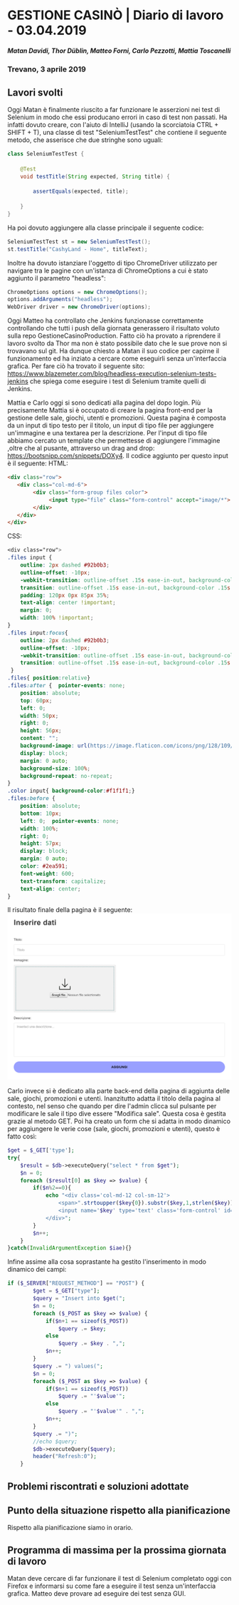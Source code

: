 # GESTIONE CASINÒ | Diario di lavoro - 03.04.2019
##### Matan Davidi, Thor Düblin, Matteo Forni, Carlo Pezzotti, Mattia Toscanelli
### Trevano, 3 aprile 2019

## Lavori svolti
Oggi Matan è finalmente riuscito a far funzionare le asserzioni nei test di Selenium in modo che essi producano errori in caso di test non passati. Ha infatti dovuto creare, con l'aiuto di IntelliJ (usando la scorciatoia CTRL + SHIFT + T), una classe di test "SeleniumTestTest" che contiene il seguente metodo, che asserisce che due stringhe sono uguali:
```java
class SeleniumTestTest {

    @Test
    void testTitle(String expected, String title) {

        assertEquals(expected, title);

    }
}
```

Ha poi dovuto aggiungere alla classe principale il seguente codice:
```java
SeleniumTestTest st = new SeleniumTestTest();
st.testTitle("CashyLand - Home", titleText);
```

Inoltre ha dovuto istanziare l'oggetto di tipo ChromeDriver utilizzato per navigare tra le pagine con un'istanza di ChromeOptions a cui è stato aggiunto il parametro "headless":
```java
ChromeOptions options = new ChromeOptions();
options.addArguments("headless");
WebDriver driver = new ChromeDriver(options);
```

Oggi Matteo ha controllato che Jenkins funzionasse correttamente controllando che tutti i push della giornata generassero il risultato voluto sulla repo GestioneCasinoProduction. Fatto ciò ha provato a riprendere il lavoro svolto da Thor ma non è stato possibile dato che le sue prove non si trovavano sul git. Ha dunque chiesto a Matan il suo codice per capirne il funzionamento ed ha inziato a cercare come eseguirli senza un'interfaccia grafica. Per fare ciò ha trovato il seguente sito: https://www.blazemeter.com/blog/headless-execution-selenium-tests-jenkins che spiega come eseguire i test di Selenium tramite quelli di Jenkins.

Mattia e Carlo oggi si sono dedicati alla pagina del dopo login. Più precisamente Mattia si è occupato di creare la pagina front-end per la gestione delle sale, giochi, utenti e promozioni. Questa pagina è composta da un input di tipo testo per il titolo, un input di tipo file per aggiungere un'immagine e una textarea per la descrizione. Per l'input di tipo file abbiamo cercato un template che permettesse di aggiungere l'immagine ,oltre che al pusante, attraverso un drag and drop: https://bootsnipp.com/snippets/DOXy4. Il codice aggiunto per questo input è il seguente:
HTML:
```html
<div class="row">
   <div class="col-md-6">
        <div class="form-group files color">
             <input type="file" class="form-control" accept="image/*">
        </div>
   </div>
</div>
```
CSS:
```css
<div class="row">
.files input {
    outline: 2px dashed #92b0b3;
    outline-offset: -10px;
    -webkit-transition: outline-offset .15s ease-in-out, background-color .15s linear;
    transition: outline-offset .15s ease-in-out, background-color .15s linear;
    padding: 120px 0px 85px 35%;
    text-align: center !important;
    margin: 0;
    width: 100% !important;
}
.files input:focus{
    outline: 2px dashed #92b0b3;  
    outline-offset: -10px;
    -webkit-transition: outline-offset .15s ease-in-out, background-color .15s linear;
    transition: outline-offset .15s ease-in-out, background-color .15s linear; border:1px solid #92b0b3;
 }
.files{ position:relative}
.files:after {  pointer-events: none;
    position: absolute;
    top: 60px;
    left: 0;
    width: 50px;
    right: 0;
    height: 56px;
    content: "";
    background-image: url(https://image.flaticon.com/icons/png/128/109/109612.png);
    display: block;
    margin: 0 auto;
    background-size: 100%;
    background-repeat: no-repeat;
}
.color input{ background-color:#f1f1f1;}
.files:before {
    position: absolute;
    bottom: 10px;
    left: 0;  pointer-events: none;
    width: 100%;
    right: 0;
    height: 57px;
    display: block;
    margin: 0 auto;
    color: #2ea591;
    font-weight: 600;
    text-transform: capitalize;
    text-align: center;
}
```

Il risultato finale della pagina è il seguente:
![Error cp](../media/addForm.PNG)

Carlo invece si è dedicato alla parte back-end della pagina di aggiunta delle sale, giochi, promozioni e utenti. Inanzitutto adatta il titolo della pagina al contesto, nel senso che quando per dire l'admin clicca sul pulsante per modificare le sale il tipo dive essere "Modifica sale". Questa cosa è gestita grazie al metodo GET.
Poi ha creato un form che si adatta in modo dinamico per aggiungere le verie cose (sale, giochi, promozioni e utenti), questo è fatto così:
```php
$get = $_GET['type'];
try{
    $result = $db->executeQuery("select * from $get");
    $n = 0;
    foreach ($result[0] as $key => $value) {
        if($n%2==0){
            echo "<div class='col-md-12 col-sm-12'>
                <span>".strtoupper($key{0}).substr($key,1,strlen($key)).":</span>
                <input name='$key' type='text' class='form-control' id='title' placeholder='".strtoupper($key{0}).substr($key,1,strlen($key))."'>
            </div>";  
        }
        $n++;
    }
}catch(InvalidArgumentException $iae){}
```
Infine assime alla cosa soprastante ha gestito l'inserimento in modo dinamico dei campi:
```php
if ($_SERVER["REQUEST_METHOD"] == "POST") {
        $get = $_GET["type"];
        $query = "Insert into $get(";
        $n = 0;
        foreach ($_POST as $key => $value) {
            if($n+1 == sizeof($_POST))
                $query .= $key;
            else
                $query .= $key . ",";
            $n++;
        }
        $query .= ") values(";
        $n = 0;
        foreach ($_POST as $key => $value) {
            if($n+1 == sizeof($_POST))
                $query .= "'$value'";
            else
                $query .= "'$value'" . ",";
            $n++;
        }
        $query .= ")";
        //echo $query;
        $db->executeQuery($query);
        header("Refresh:0");
    }
```

##  Problemi riscontrati e soluzioni adottate


##  Punto della situazione rispetto alla pianificazione
Rispetto alla pianificazione siamo in orario.

## Programma di massima per la prossima giornata di lavoro
Matan deve cercare di far funzionare il test di Selenium completato oggi con Firefox e informarsi su come fare a eseguire il test senza un'interfaccia grafica.
Matteo deve provare ad eseguire dei test senza GUI.
